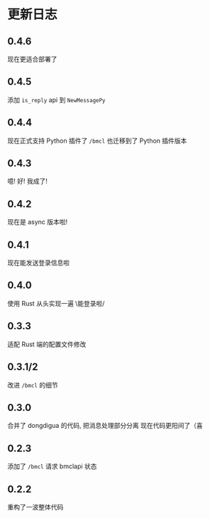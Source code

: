 # 更新日志

## 0.4.6

现在更适合部署了

## 0.4.5

添加 `is_reply` api 到 `NewMessagePy`

## 0.4.4

现在正式支持 Python 插件了
`/bmcl` 也迁移到了 Python 插件版本

## 0.4.3

噫! 好! 我成了!

## 0.4.2

现在是 async 版本啦!

## 0.4.1

现在能发送登录信息啦

## 0.4.0

使用 Rust 从头实现一遍
\能登录啦/

## 0.3.3

适配 Rust 端的配置文件修改

## 0.3.1/2

改进 `/bmcl` 的细节

## 0.3.0

合并了 dongdigua 的代码, 把消息处理部分分离
现在代码更阳间了（喜

## 0.2.3

添加了 `/bmcl` 请求 bmclapi 状态

## 0.2.2

重构了一波整体代码
